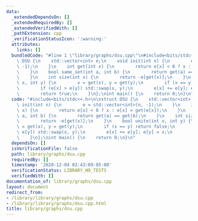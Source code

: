 ```yaml
---
data:
  _extendedDependsOn: []
  _extendedRequiredBy: []
  _extendedVerifiedWith: []
  _pathExtension: cpp
  _verificationStatusIcon: ':warning:'
  attributes:
    links: []
  bundledCode: "#line 1 \"library/graphs/dsu.cpp\"\n#include<bits/stdc++.h>\n\nstruct\
    \ DSU {\n    std::vector<int> e;\n    void init(int n) {\n        e = std::vector<int>(n,\
    \ -1);\n    }\n    int get(int x) {\n        return e[x] < 0 ? x : e[x] = get(e[x]);\n\
    \    }\n    bool same_set(int a, int b) {\n        return get(a) == get(b);\n\
    \    }\n    int size(int x) {\n        return -e[get(x)];\n    }\n    bool unite(int\
    \ x, int y) {\n        x = get(x), y = get(y);\n        if (x == y) return false;\n\
    \        if (e[x] > e[y]) std::swap(x, y);\n        e[x] += e[y]; e[y] = x;\n\
    \        return true;\n    }\n};\nint main() {\n    return 0;\n}\n"
  code: "#include<bits/stdc++.h>\n\nstruct DSU {\n    std::vector<int> e;\n    void\
    \ init(int n) {\n        e = std::vector<int>(n, -1);\n    }\n    int get(int\
    \ x) {\n        return e[x] < 0 ? x : e[x] = get(e[x]);\n    }\n    bool same_set(int\
    \ a, int b) {\n        return get(a) == get(b);\n    }\n    int size(int x) {\n\
    \        return -e[get(x)];\n    }\n    bool unite(int x, int y) {\n        x\
    \ = get(x), y = get(y);\n        if (x == y) return false;\n        if (e[x] >\
    \ e[y]) std::swap(x, y);\n        e[x] += e[y]; e[y] = x;\n        return true;\n\
    \    }\n};\nint main() {\n    return 0;\n}\n"
  dependsOn: []
  isVerificationFile: false
  path: library/graphs/dsu.cpp
  requiredBy: []
  timestamp: '2020-12-04 02:43:09-05:00'
  verificationStatus: LIBRARY_NO_TESTS
  verifiedWith: []
documentation_of: library/graphs/dsu.cpp
layout: document
redirect_from:
- /library/library/graphs/dsu.cpp
- /library/library/graphs/dsu.cpp.html
title: library/graphs/dsu.cpp
---
```

